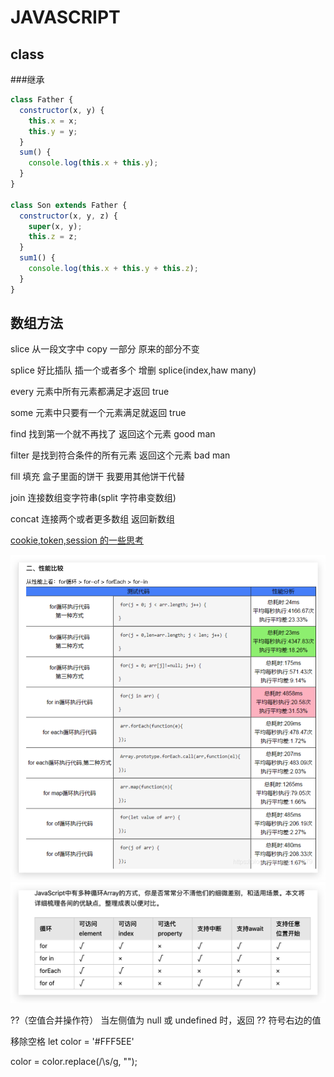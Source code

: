 <!--
 * @Descripttion: 
 * @version: 
 * @Author: zl
 * @Date: 2022-08-07 00:11:14
 * @LastEditors: zl
 * @LastEditTime: 2023-05-29 11:54:25
-->
# JAVASCRIPT

## class

###继承

```javascript
class Father {
  constructor(x, y) {
    this.x = x;
    this.y = y;
  }
  sum() {
    console.log(this.x + this.y);
  }
}

class Son extends Father {
  constructor(x, y, z) {
    super(x, y);
    this.z = z;
  }
  sum1() {
    console.log(this.x + this.y + this.z);
  }
}
```

##

## 数组方法

slice 从一段文字中 copy 一部分 原来的部分不变

splice 好比插队 插一个或者多个 增删 splice(index,haw many)

every 元素中所有元素都满足才返回 true

some 元素中只要有一个元素满足就返回 true

find 找到第一个就不再找了 返回这个元素 good man

filter 是找到符合条件的所有元素 返回这个元素 bad man

fill 填充 盒子里面的饼干 我要用其他饼干代替

join 连接数组变字符串(split 字符串变数组)

concat 连接两个或者更多数组 返回新数组

[cookie,token,session 的一些思考](./cookie,token,session的一些思考.md)


![](https://raw.githubusercontent.com/xesxz/image/main/screenshot202303211438688.png)
![](https://raw.githubusercontent.com/xesxz/image/main/screenshot202303211442262.png)




??（空值合并操作符）
当左侧值为 null 或 undefined 时，返回 ?? 符号右边的值



移除空格
let color = '#FFF5EE'

color = color.replace(/\s/g, "");
